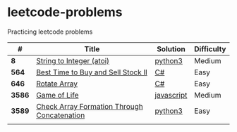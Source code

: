 # leetcode-problems
Practicing leetcode problems 


| # | Title | Solution | Difficulty | 
|---| ----- | -------- | ---------- | 
|**8**| [String to Integer (atoi)](https://leetcode.com/problems/string-to-integer-atoi) | [python3](py3-solutions/explore/string-to-integer-atoi.py) | Medium |
|**564**| [Best Time to Buy and Sell Stock II](https://leetcode.com/explore/interview/card/top-interview-questions-easy/92/array/564/) | [C#](csharp-solutions/top-interview-questions/564_buy_sell_stock.cs) | Easy | 
|**646**| [Rotate Array](https://leetcode.com/explore/interview/card/top-interview-questions-easy/92/array/646/) | [C#](csharp-solutions/top-interview-questions/646_rotate_array.cs) | Easy | 
|**3586**| [Game of Life](https://leetcode.com/explore/challenge/card/december-leetcoding-challenge/573/week-5-december-29th-december-31st/3586/)| [javascript](monthly-challenges/december/game-of-life.js) | Medium |
|**3589**| [Check Array Formation Through Concatenation](https://leetcode.com/explore/challenge/card/january-leetcoding-challenge-2021/579/week-1-january-1st-january-7th/3589/)| [python3](monthly-challenges/jan21/array_formation_concat.py) | Easy |
|||||


